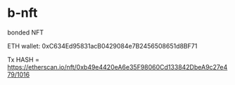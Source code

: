 # b-nft
bonded NFT

ETH wallet: 0xC634Ed95831acB0429084e7B2456508651d8BF71

Tx HASH = https://etherscan.io/nft/0xb49e4420eA6e35F98060Cd133842DbeA9c27e479/1016
